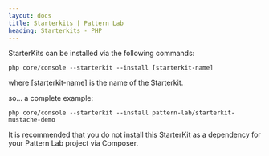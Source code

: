 ```yaml
---
layout: docs
title: Starterkits | Pattern Lab
heading: Starterkits - PHP
---
```


StarterKits can be installed via the following commands:

```
php core/console --starterkit --install [starterkit-name]
```

where [starterkit-name] is the name of the Starterkit.

so... a complete example:

```
php core/console --starterkit --install pattern-lab/starterkit-mustache-demo
```

It is recommended that you do not install this StarterKit as a dependency for your Pattern Lab project via Composer.
